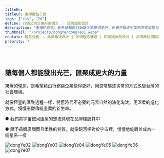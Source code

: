 ```yaml
---
titleEn:
titleCn: 東燁數位行銷
tags: ["cis", "2d"]
define: 行銷公司企業形象設計 ｜ 品牌識別設計
description: "東燁的理念，是希望藉由行銷讓企業變得更好，用良幣驅逐劣幣的方式改變台灣的社會環境。就像恆星的匯聚過程一樣，將舊時代不必要的元素自然的演化淘汰，用溫柔的進化方式，慢慢形塑傳統產業的新生命。"
thumbnail: "/projects/dongYe/dongYe01.webp"
contain: 理念規劃 ｜ 品牌標誌設計 | 品牌理念溝通 | 相關延伸物設計 | 品牌識別相關諮詢
priority: 7
---
```


<section>　

## 讓每個人都能發出光芒，匯聚成更大的力量

東燁的理念，是希望藉由行銷讓企業變得更好，用良幣驅逐劣幣的方式改變台灣的社會環境。

就像恆星的匯聚過程一樣，將舊時代不必要的元素自然的演化淘汰，用溫柔的進化方式，慢慢形塑傳統產業的新生命。

● 我們將宇宙銀河匯聚的想法具現在品牌標誌其中

● 賦予品牌廣闊而且柔性的特質，就像銀河相對於宇宙裡，慢慢地旋轉並成為一個星系一樣

</section>

<section>

<img alt="dongYe02" data-src="/projects/dongYe/dongYe02.webp" className="lazyload" />
<img alt="dongYe03" data-src="/projects/dongYe/dongYe03.webp" className="lazyload" />
<img alt="dongYe04" data-src="/projects/dongYe/dongYe04.webp" className="lazyload" />
<img alt="dongYe05" data-src="/projects/dongYe/dongYe05.webp" className="lazyload" />
<img alt="dongYe06" data-src="/projects/dongYe/dongYe06.webp" className="lazyload" />
<img alt="dongYe07" data-src="/projects/dongYe/dongYe07.webp" className="lazyload" />

</section>
